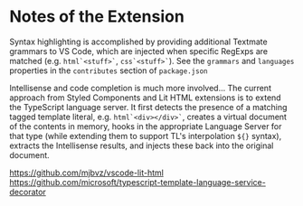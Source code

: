 # Notes of the Extension

Syntax highlighting is accomplished by providing additional Textmate grammars to VS Code, which are injected when specific RegExps are matched (e.g. `` html`<stuff>` ``, `` css`<stuff>` ``). See the `grammars` and `languages` properties in the `contributes` section of `package.json`

Intellisense and code completion is much more involved... The current approach from Styled Components and Lit HTML extensions is to extend the TypeScript language server. It first detects the presence of a matching tagged template literal, e.g. `` html`<div></div>` ``, creates a virtual document of the contents in memory, hooks in the appropriate Language Server for that type (while extending them to support TL's interpolation `${}` syntax), extracts the Intellisense results, and injects these back into the original document.

https://github.com/mjbvz/vscode-lit-html
https://github.com/microsoft/typescript-template-language-service-decorator